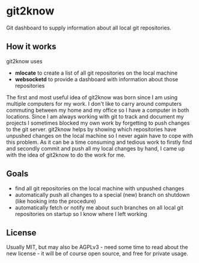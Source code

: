 git2know
========

Git dashboard to supply information about all local git repositories.  

How it works
------------

git2know uses

* **mlocate** to create a list of all git repositories on the local machine
* **websocketd** to provide a dashboard with information about those repositories

The first and most useful idea of git2know was born since I am using multiple computers for my work. I don't like to carry around computers commuting between my home and my office so I have a computer in both locations. Since I am always working with git to track and document my projects I sometimes blocked my own work by forgetting to push changes to the git server. git2know helps by showing which repositories have unpushed changes on the local machine so I never again have to cope with this problem. As it can be a time consuming and tedious work to firstly find and secondly commit and push all my local changes by hand, I came up with the idea of git2know to do the work for me.

Goals
-----

* find all git repositories on the local machine with unpushed changes
* automatically push all changes to a special (new) branch on shutdown (like hooking into the procedure)
* automatically fetch or notify me about such branches on all local git repositories on startup so I know where I left working

License
-------

Usually MIT, but may also be AGPLv3 - need some time to read about the new license - it will be of course open source, and free for private usage.

